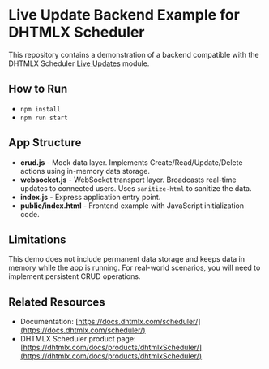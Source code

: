 # Live Update Backend Example for DHTMLX Scheduler

This repository contains a demonstration of a backend compatible with the DHTMLX Scheduler [Live Updates](https://docs.dhtmlx.com/scheduler/multiuser_live_updates.html) module.

## How to Run

- `npm install`
- `npm run start`

## App Structure

- **crud.js** - Mock data layer. Implements Create/Read/Update/Delete actions using in-memory data storage.
- **websocket.js** - WebSocket transport layer. Broadcasts real-time updates to connected users. Uses `sanitize-html` to sanitize the data.
- **index.js** - Express application entry point.
- **public/index.html** - Frontend example with JavaScript initialization code.

## Limitations

This demo does not include permanent data storage and keeps data in memory while the app is running. For real-world scenarios, you will need to implement persistent CRUD operations.

## Related Resources

- Documentation: [https://docs.dhtmlx.com/scheduler/](https://docs.dhtmlx.com/scheduler/)
- DHTMLX Scheduler product page: [https://dhtmlx.com/docs/products/dhtmlxScheduler/](https://dhtmlx.com/docs/products/dhtmlxScheduler/)
